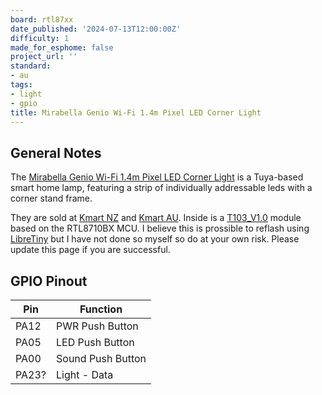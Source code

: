 ```yaml
---
board: rtl87xx
date_published: '2024-07-13T12:00:00Z'
difficulty: 1
made_for_esphome: false
project_url: ''
standard:
- au
tags:
- light
- gpio
title: Mirabella Genio Wi-Fi 1.4m Pixel LED Corner Light
---
```


## General Notes

The [Mirabella Genio Wi-Fi 1.4m Pixel LED Corner Light](https://www.mirabellagenio.com.au/product-range/mirabella-genio-wi-fi-1-4m-pixel-led-corner-light/) is a Tuya-based smart home lamp, featuring a strip of individually addressable leds with a corner stand frame.

They are sold at [Kmart NZ](https://www.kmart.co.nz/product/mirabella-genio-wi-fi-1.4m-pixel-led-corner-light-43205363/) and [Kmart AU](https://www.kmart.com.au/product/mirabella-genio-wi-fi-14m-pixel-led-corner-light-43205363/).
Inside is a [T103_V1.0](https://docs.libretiny.eu/boards/t103-v1.0/) module based on the RTL8710BX MCU. I believe this is prossible to reflash using [LibreTiny](https://docs.libretiny.eu/docs/platform/realtek-ambz/) but I have not done so myself so do at your own risk. Please update this page if you are successful.

## GPIO Pinout

| Pin    | Function          |
| ------ | ----------------- |
| PA12   | PWR Push Button   |
| PA05   | LED Push Button   |
| PA00   | Sound Push Button |
| PA23?  | Light - Data      |